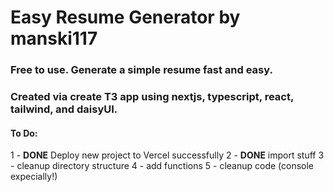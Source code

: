 # Easy Resume Generator by manski117

### Free to use. Generate a simple resume fast and easy.

### Created via create T3 app using nextjs, typescript, react, tailwind, and daisyUI.

#### To Do:
1 - **DONE** Deploy new project to Vercel successfully
2 - **DONE** import stuff
3 - cleanup directory structure
4 - add functions
5 - cleanup code (console expecially!)